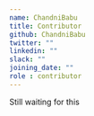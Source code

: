 ```yaml
---
name: ChandniBabu
title: Contributor
github: ChandniBabu
twitter: ""
linkedin: ""
slack: ""
joining_date: ""
role : contributor
---
```


Still waiting for this
